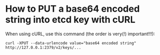 # How to PUT a base64 encoded string into etcd key with cURL

When using cURL, use this command (the order is very(!) important!!!):

`curl -XPUT --data-urlencode value="base64 encoded string" http://127.0.0.1:2379/v2/keys/...`
